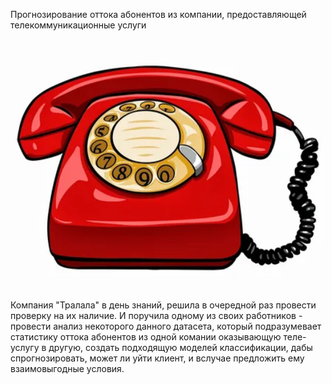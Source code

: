 Прогнозирование оттока абонентов из компании, предоставляющей телекоммуникационные услуги

<p align="center"><img src="https://github.com/ArtemPlgn/Data_science_projects/blob/main/Churn_movbile/mob.jpg" alt="Data_science_projects/tree/main/Churn_movbile" border="0" style='width:500px;height:400px'/>
  
Компания "Тралала" в день знаний, решила в очередной раз провести проверку на их наличие. И поручила одному из своих работников - провести анализ некоторого данного датасета, который подразумевает статистику оттока абонентов из одной комании оказывающую теле-услугу в другую, создать подходящую моделей классификации, дабы спрогнозировать, может ли уйти клиент, и вслучае предложить ему взаимовыгодные условия.
